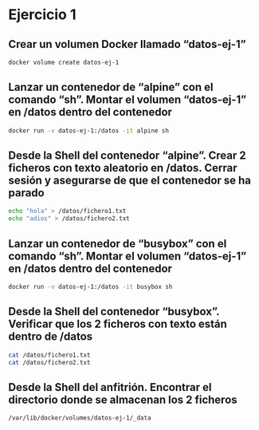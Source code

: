 # Ejercicio 1

## Crear un volumen Docker llamado “datos-ej-1”

```bash
docker volume create datos-ej-1
```

## Lanzar un contenedor de “alpine” con el comando “sh”. Montar el volumen “datos-ej-1” en /datos dentro del contenedor

```bash
docker run -v datos-ej-1:/datos -it alpine sh
```

## Desde la Shell del contenedor “alpine”. Crear 2 ficheros con texto aleatorio en /datos. Cerrar sesión y asegurarse de que el contenedor se ha parado

```bash
echo "hola" > /datos/fichero1.txt
echo "adios" > /datos/fichero2.txt
```

## Lanzar un contenedor de “busybox” con el comando “sh”. Montar el volumen “datos-ej-1” en /datos dentro del contenedor

```bash
docker run -v datos-ej-1:/datos -it busybox sh
```

## Desde la Shell del contenedor “busybox”. Verificar que los 2 ficheros con texto están dentro de /datos

```bash
cat /datos/fichero1.txt
cat /datos/fichero2.txt
```

## Desde la Shell del anfitrión. Encontrar el directorio donde se almacenan los 2 ficheros

```bash
/var/lib/docker/volumes/datos-ej-1/_data
```